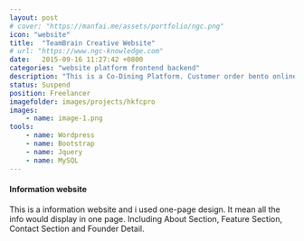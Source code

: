 ```yaml
---
layout: post
# cover: "https://manfai.me/assets/portfolio/ngc.png"
icon: "website"
title:  "TeamBrain Creative Website"
# url: "https://www.ngc-knowledge.com"
date:   2015-09-16 11:27:42 +0800
categories: "website platform frontend backend"
description: "This is a Co-Dining Platform. Customer order bento online and then pick-up at the food locker."
status: Suspend
position: Freelancer
imagefolder: images/projects/hkfcpro
images:
    - name: image-1.png
tools: 
    - name: Wordpress
    - name: Bootstrap
    - name: Jquery
    - name: MySQL
---
```

#### Information website
This is a information website and i used one-page design. It mean all the info would display in one page. Including About Section, Feature Section, Contact Section and Founder Detail.